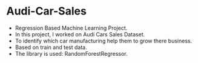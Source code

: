 # Audi-Car-Sales
* Regression Based Machine Learning Project. 
* In this project, I worked on Audi Cars Sales Dataset.
* To identify which car manufacturing help them to grow there business.
* Based on train and test data.
* The library is used: RandomForestRegressor.
